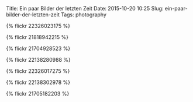 Title: Ein paar Bilder der letzten Zeit
Date: 2015-10-20 10:25
Slug: ein-paar-bilder-der-letzten-zeit
Tags: photography

{% flickr 22326023175 %}

{% flickr 21818942215 %}

{% flickr 21704928523 %}

{% flickr 22138280988 %}

{% flickr 22326017275 %}

{% flickr 22138302978 %}

{% flickr 21705182203 %}
